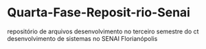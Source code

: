 # Quarta-Fase-Reposit-rio-Senai
repositório de arquivos desenvolvimento no terceiro semestre do ct desenvolvimento de sistemas no SENAI Florianópolis
